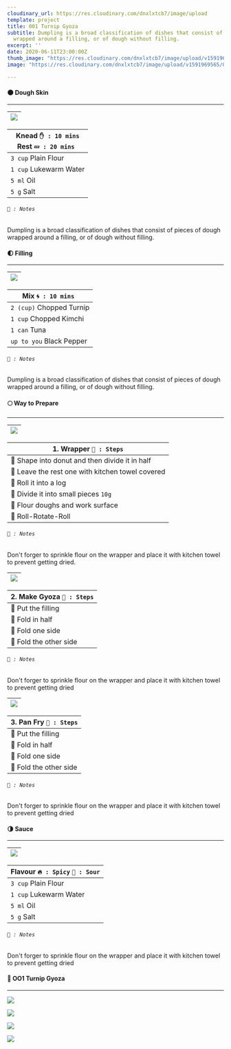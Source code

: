 ```yaml
---
cloudinary_url: https://res.cloudinary.com/dnxlxtcb7/image/upload
template: project
title: 001 Turnip Gyoza
subtitle: Dumpling is a broad classification of dishes that consist of pieces of dough
  wrapped around a filling, or of dough without filling.
excerpt: ''
date: 2020-06-11T23:00:00Z
thumb_image: "https://res.cloudinary.com/dnxlxtcb7/image/upload/v1591969567/001%20Turnip%20Gyoza/Website-Thumb.png"
image: "https://res.cloudinary.com/dnxlxtcb7/image/upload/v1591969565/001%20Turnip%20Gyoza/IMG_0167.jpg"

---
```


#### 🌑 Dough Skin

---

|![](https://res.cloudinary.com/dnxlxtcb7/image/upload/v1591969572/001%20Turnip%20Gyoza/Website-HeroContent.png)|
| --- |

| Knead `✋ : 10 mins` <br>  Rest `💤 : 20 mins ` |
| --- |
| `3 cup` Plain Flour |
| `1 cup` Lukewarm Water |
| `5 ml` Oil |
| `5 g` Salt |

###### `📝 : Notes`

Dumpling is a broad classification of dishes that consist of pieces of dough wrapped around a filling, or of dough without filling.


#### 🌓 Filling

---

|![](https://res.cloudinary.com/dnxlxtcb7/image/upload/v1591969562/001%20Turnip%20Gyoza/IMG_0165.jpg)|
| --- |

| Mix `🌀 : 10 mins ` |
| --- |
| `2 (cup)` Chopped Turnip |
| `1 cup` Chopped Kimchi |
| `1 can` Tuna |
| `up to you` Black Pepper |

###### `📝 : Notes`

Dumpling is a broad classification of dishes that consist of pieces of dough wrapped around a filling, or of dough without filling.


#### 🌕 Way to Prepare

---

|![](https://res.cloudinary.com/dnxlxtcb7/image/upload/v1591969562/001%20Turnip%20Gyoza/IMG_0165.jpg)|
| --- |


| 1. Wrapper `👀 : Steps`|
| --- |
| 📍 Shape into donut and then divide it in half |
| 📍 Leave the rest one with kitchen towel covered |
| 📍 Roll it into a log |
| 📍 Divide it into small pieces `10g` |
| 📍 Flour doughs and work surface|
| 📍 Roll-Rotate-Roll|

###### `📝 : Notes`

Don't forger to sprinkle flour on the wrapper and place it with kitchen towel to prevent getting dried.


|![](https://res.cloudinary.com/dnxlxtcb7/image/upload/v1591969567/001%20Turnip%20Gyoza/Website-Thumb.png)|
| --- |

| 2. Make Gyoza `👀 : Steps`|
| --- |
| 📍 Put the filling |
| 📍 Fold in half |
| 📍 Fold one side |
| 📍 Fold the other side |

###### `📝 : Notes`

Don't forger to sprinkle flour on the wrapper and place it with kitchen towel to prevent getting dried

|![](https://res.cloudinary.com/dnxlxtcb7/image/upload/v1591969562/001%20Turnip%20Gyoza/IMG_0162.jpg)|
| --- |

| 3. Pan Fry `👀 : Steps` |
| --- |
| 📍 Put the filling |
| 📍 Fold in half |
| 📍 Fold one side |
| 📍 Fold the other side |

###### `📝 : Notes`

Don't forger to sprinkle flour on the wrapper and place it with kitchen towel to prevent getting dried


#### 🌗 Sauce

---

|![](https://res.cloudinary.com/dnxlxtcb7/image/upload/v1591969562/001%20Turnip%20Gyoza/IMG_0165.jpg)|
|---|

| Flavour `🔥 : Spicy` ` 🍋 : Sour ` |
| --- |
| `3 cup` Plain Flour |
| `1 cup` Lukewarm Water |
| `5 ml` Oil |
| `5 g` Salt |

###### `📝 : Notes`

Don't forger to sprinkle flour on the wrapper and place it with kitchen towel to prevent getting dried

#### 🥟 OO1 Turnip Gyoza 

---



![](https://res.cloudinary.com/dnxlxtcb7/image/upload/v1591969565/001%20Turnip%20Gyoza/IMG_0159.jpg)



![](https://res.cloudinary.com/dnxlxtcb7/image/upload/v1591969562/001%20Turnip%20Gyoza/IMG_0166.jpg)



![](https://res.cloudinary.com/dnxlxtcb7/image/upload/v1591969561/001%20Turnip%20Gyoza/IMG_0161.jpg)



![](https://res.cloudinary.com/dnxlxtcb7/image/upload/v1591969562/001%20Turnip%20Gyoza/IMG_0163.jpg)

